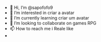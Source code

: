 - 👋 Hi, I’m @sapofofo9
- 👀 I’m interested in criar a avatar
- 🌱 I’m currently learning criar um avatar
- 💞️ I’m looking to collaborate on games RPG
- 📫 How to reach me i Reale like
-
<!---
sapofofo9/sapofofo9 is a ✨ special ✨ repository because its `README.md` (this file) appears on your GitHub profile.
You can click the Preview link to take a look at your changes.
--->
